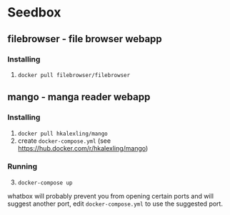 # Seedbox

## filebrowser - file browser webapp

### Installing
1. `docker pull filebrowser/filebrowser`

## mango - manga reader webapp

### Installing
1. `docker pull hkalexling/mango`
2. create `docker-compose.yml` (see https://hub.docker.com/r/hkalexling/mango)

### Running
3. `docker-compose up`

whatbox will probably prevent you from opening certain ports and will suggest another port, edit `docker-compose.yml` to use the suggested port.

